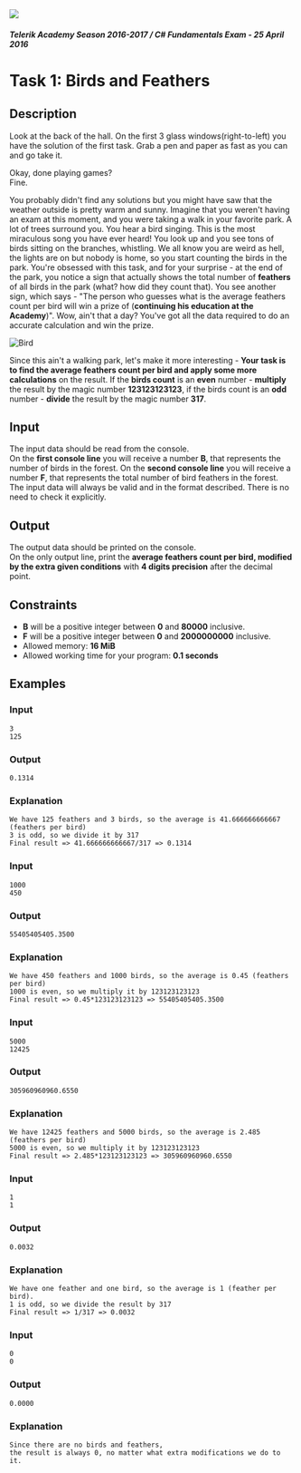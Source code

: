 <img src="https://raw.githubusercontent.com/TelerikAcademy/Common/master/logos/telerik-header-logo.png" />

#### _Telerik Academy Season 2016-2017 / C# Fundamentals Exam - 25 April 2016_

# Task 1: Birds and Feathers

## Description

Look at the back of the hall. On the first 3 glass windows(right-to-left) you have the solution of the first task. Grab a pen and paper as fast as you can and go take it.

Okay, done playing games?  
Fine.

You probably didn't find any solutions but you might have saw that the weather outside is pretty warm and sunny. Imagine that you weren't having an exam at this moment, and you were taking a walk in your favorite park. A lot of trees surround you. You hear a bird singing. This is the most miraculous song you have ever heard! You look up and you see tons of birds sitting on the branches, whistling. We all know you are weird as hell, the lights are on but nobody is home, so you start counting the birds in the park. You're obsessed with this task, and for your surprise - at the end of the park, you notice a sign that actually shows the total number of **feathers** of all birds in the park (what? how did they count that). You see another sign, which says - "The person who guesses what is the average feathers count per bird will win a prize of (**continuing his education at the Academy**)". Wow, ain't that a day? You've got all the data required to do an accurate calculation and win the prize.

![Bird](imgs/bird.jpg)

Since this ain't a walking park, let's make it more interesting - **Your task is to find the average feathers count per bird and apply some more calculations** on the result. If the **birds count** is an **even** number - **multiply** the result by the magic number **123123123123**, if the birds count is an **odd** number - **divide** the result by the magic number **317**.

## Input

The input data should be read from the console.  
On the **first console line** you will receive a number **B**, that represents the number of birds in the forest.
On the **second console line** you will receive a number **F**, that represents the total number of bird feathers in the forest.
The input data will always be valid and in the format described. There is no need to check it explicitly.

## Output

The output data should be printed on the console.  
On the only output line, print the **average feathers count per bird, modified by the extra given conditions** with **4 digits precision** after the decimal point.

## Constraints
- **B** will be a positive integer between **0** and **80000** inclusive.
- **F** will be a positive integer between **0** and **2000000000** inclusive.
- Allowed memory: **16 MiB**
- Allowed working time for your program: **0.1 seconds**

## Examples

### Input
```
3
125
```

### Output
```
0.1314
```

### Explanation
```
We have 125 feathers and 3 birds, so the average is 41.666666666667 (feathers per bird)
3 is odd, so we divide it by 317
Final result => 41.666666666667/317 => 0.1314
```

### Input
```
1000
450
```

### Output
```
55405405405.3500
```

### Explanation
```
We have 450 feathers and 1000 birds, so the average is 0.45 (feathers per bird)
1000 is even, so we multiply it by 123123123123
Final result => 0.45*123123123123 => 55405405405.3500
```

### Input
```
5000
12425
```

### Output
```
305960960960.6550
```

### Explanation
```
We have 12425 feathers and 5000 birds, so the average is 2.485 (feathers per bird)
5000 is even, so we multiply it by 123123123123
Final result => 2.485*123123123123 => 305960960960.6550
```
### Input
```
1
1
```

### Output
```
0.0032
```

### Explanation
```
We have one feather and one bird, so the average is 1 (feather per bird).
1 is odd, so we divide the result by 317
Final result => 1/317 => 0.0032
```
### Input
```
0
0
```

### Output
```
0.0000
```

### Explanation
```
Since there are no birds and feathers,
the result is always 0, no matter what extra modifications we do to it.
```